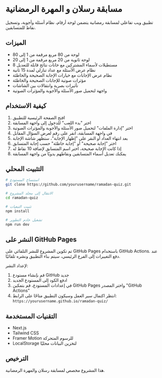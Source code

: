 # مسابقة رسلان و المهرة الرمضانية

تطبيق ويب تفاعلي لمسابقة رمضانية يتضمن لوحة أرقام، نظام أسئلة وأجوبة، وتسجيل نقاط للمتسابقين.

## الميزات

- لوحة من 80 مربع مرقمة من 1 إلى 80
- لوحة ثانوية من 20 مربع مرقمة من 1 إلى 20
- 8 مستطيلات لأسماء المشتركين مع خانات نتائج قابلة للتعديل
- نظام عرض الأسئلة مع عداد تنازلي لمدة 15 ثانية
- نظام عرض الإجابات مع خيارات الإجابة الصحيحة والخاطئة
- مؤثرات صوتية للإجابات الصحيحة والخاطئة
- تأثيرات بصرية وانتقالات بين الشاشات
- واجهة لتحميل صور الأسئلة والأجوبة والمؤثرات الصوتية

## كيفية الاستخدام

1. افتح الصفحة الرئيسية للتطبيق
2. اختر "بدء اللعب" للدخول إلى واجهة المسابقة
3. اختر "إدارة الملفات" لتحميل صور الأسئلة والأجوبة والمؤثرات الصوتية
4. في واجهة المسابقة، انقر على رقم لعرض السؤال المقابل
5. بعد انتهاء العداد أو النقر على "إظهار الإجابة"، ستظهر شاشة الإجابة
6. اختر "إجابة صحيحة" أو "إجابة خاطئة" حسب إجابة المتسابق
7. إذا كانت الإجابة صحيحة، اختر اسم المتسابق لإضافة 10 نقاط له
8. يمكنك تعديل أسماء المتسابقين ونقاطهم يدويًا من واجهة المسابقة

## التثبيت المحلي

```bash
# استنساخ المستودع
git clone https://github.com/yourusername/ramadan-quiz.git

# الانتقال إلى مجلد المشروع
cd ramadan-quiz

# تثبيت التبعيات
npm install

# تشغيل خادم التطوير
npm run dev
```

## النشر على GitHub Pages

تم تكوين المشروع للنشر التلقائي على GitHub Pages باستخدام GitHub Actions. عند دفع التغييرات إلى الفرع الرئيسي، سيتم بناء التطبيق ونشره تلقائيًا.

لإعداد النشر:

1. قم بإنشاء مستودع GitHub جديد
2. ادفع الكود إلى المستودع الجديد
3. في إعدادات المستودع، قم بتمكين GitHub Pages واختر المصدر "GitHub Actions"
4. انتظر اكتمال سير العمل وسيكون التطبيق متاحًا على الرابط: `https://yourusername.github.io/ramadan-quiz/`

## التقنيات المستخدمة

- Next.js
- Tailwind CSS
- Framer Motion للرسوم المتحركة
- LocalStorage لتخزين البيانات محليًا

## الترخيص

هذا المشروع مخصص لمسابقة رسلان والمهرة الرمضانية.
